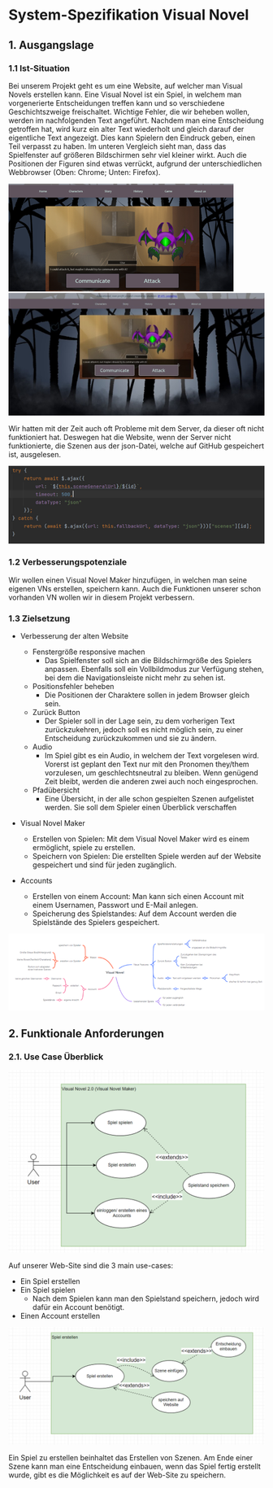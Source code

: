 # System-Spezifikation Visual Novel

## 1. Ausgangslage 

### 1.1 Ist-Situation

Bei unserem Projekt geht es um eine Website, auf welcher man Visual Novels erstellen
kann. Eine Visual Novel ist ein Spiel, in welchem man vorgenerierte Entscheidungen
treffen kann und so verschiedene Geschichtszweige freischaltet.
Wichtige Fehler, die wir beheben wollen, werden im nachfolgenden Text angeführt.
Nachdem man eine Entscheidung getroffen hat, wird kurz ein alter Text wiederholt und
gleich darauf der eigentliche Text angezeigt. Dies kann Spielern den Eindruck geben,
einen Teil verpasst zu haben.
Im unteren Vergleich sieht man, dass das Spielfenster auf größeren Bildschirmen sehr
viel kleiner wirkt. Auch die Positionen der Figuren sind etwas verrückt, aufgrund der
unterschiedlichen Webbrowser (Oben: Chrome; Unten: Firefox).

<img src="./images/chrome.png" alt="chrome">

<img src="./images/fireFox.png" alt="picture of the game in the firefox browser">

Wir hatten mit der Zeit auch oft Probleme mit dem Server, da dieser oft nicht
funktioniert hat. Deswegen hat die Website, wenn der Server nicht funktionierte, die
Szenen aus der json-Datei, welche auf GitHub gespeichert ist, ausgelesen.

<img src="./images/code.png" alt="code">

### 1.2 Verbesserungspotenziale

Wir wollen einen Visual Novel Maker hinzufügen, in welchen man seine eigenen VNs
erstellen, speichern kann. Auch die Funktionen unserer schon vorhanden VN wollen wir
in diesem Projekt verbessern.

### 1.3 Zielsetzung
- Verbesserung der alten Website

    - Fenstergröße responsive machen
        - Das Spielfenster soll sich an die Bildschirmgröße des Spielers anpassen. Ebenfalls
soll ein Vollbildmodus zur Verfügung stehen, bei dem die Navigationsleiste nicht
mehr zu sehen ist.
    - Positionsfehler beheben
        - Die Positionen der Charaktere sollen in jedem Browser gleich sein.
    - Zurück Button
        - Der Spieler soll in der Lage sein, zu dem vorherigen Text zurückzukehren, jedoch soll es nicht möglich sein, zu einer Entscheidung zurückzukommen und sie zu ändern.
    - Audio
        - Im Spiel gibt es ein Audio, in welchem der Text vorgelesen wird. Vorerst ist geplant den Text nur mit den Pronomen they/them vorzulesen, um geschlechtsneutral zu bleiben. Wenn genügend Zeit bleibt, werden die anderen zwei auch noch eingesprochen.
    - Pfadübersicht
        - Eine Übersicht, in der alle schon gespielten Szenen aufgelistet werden. Sie soll dem Spieler einen Überblick verschaffen

- Visual Novel Maker
    - Erstellen von Spielen: 
Mit dem Visual Novel Maker wird es einem ermöglicht, spiele zu erstellen.
    - Speichern von Spielen: 
Die erstellten Spiele werden auf der Website gespeichert und sind für jeden zugänglich.
- Accounts
    - Erstellen von einem Account: 
Man kann sich einen Account mit einem Usernamen, Passwort und E-Mail anlegen.
    - Speicherung des Spielstandes: 
Auf dem Account werden die Spielstände des Spielers gespeichert.

<img src="./images/mindMap.png" alt="mindMap">

## 2. Funktionale Anforderungen
### 2.1. Use Case Überblick

<img src="./images/uml1.png" alt="uml1">

Auf unserer Web-Site sind die 3 main use-cases:
- Ein Spiel erstellen
- Ein Spiel spielen
    - Nach dem Spielen kann man den Spielstand speichern, jedoch wird dafür ein Account benötigt.
- Einen Account erstellen

<img src="./images/uml2.png" alt="uml2">


Ein Spiel zu erstellen beinhaltet das Erstellen von Szenen. Am Ende einer Szene kann man eine Entscheidung einbauen, wenn das Spiel fertig erstellt wurde, gibt es die Möglichkeit es auf der Web-Site zu speichern.
